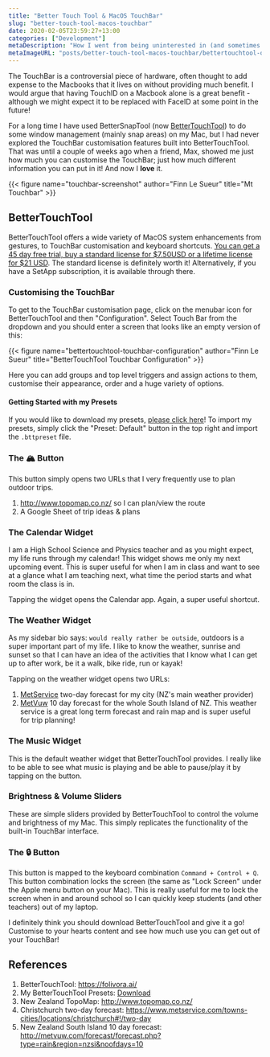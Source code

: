 ```yaml
---
title: "Better Touch Tool & MacOS TouchBar"
slug: "better-touch-tool-macos-touchbar"
date: 2020-02-05T23:59:27+13:00
categories: ["Development"]
metaDescription: "How I went from being uninterested in (and sometimes frustrated with) the MacOS TouchBar, to customising it hugely to boost my productivity add a bit of whimsy into my life."
metaImageURL: "posts/better-touch-tool-macos-touchbar/bettertouchtool-og-image.png"
---
```


The TouchBar is a controversial piece of hardware, often thought to add expense to the Macbooks that it lives on without providing much benefit. I would argue that having TouchID on a Macbook alone is a great benefit - although we might expect it to be replaced with FaceID at some point in the future!

For a long time I have used BetterSnapTool (now [BetterTouchTool](https://folivora.ai/)) to do some window management (mainly snap areas) on my Mac, but I had never explored the TouchBar customisation features built into BetterTouchTool. That was until a couple of weeks ago when a friend, Max, showed me just how much you can customise the TouchBar; just how much different information you can put in it! And now I __love__ it.

{{< figure name="touchbar-screenshot" author="Finn Le Sueur" title="Mt Touchbar" >}}

## BetterTouchTool

BetterTouchTool offers a wide variety of MacOS system enhancements from gestures, to TouchBar customisation and keyboard shortcuts. [You can get a 45 day free trial, buy a standard license for $7.50USD or a lifetime license for $21 USD](https://folivora.ai/buy). The standard license is definitely worth it! Alternatively, if you have a SetApp subscription, it is available through there.

### Customising the TouchBar

To get to the TouchBar customisation page, click on the menubar icon for BetterTouchTool and then "Configuration". Select Touch Bar from the dropdown and you should enter a screen that looks like an empty version of this:

{{< figure name="bettertouchtool-touchbar-configuration" author="Finn Le Sueur" title="BetterTouchTool Touchbar Configuration" >}}

Here you can add groups and top level triggers and assign actions to them, customise their appearance, order and a huge variety of options.

#### Getting Started with my Presets

If you would like to download my presets, [please click here](/posts/better-touch-tool-macos-touchbar/FinnLeSueur.bttpreset)! To import my presets, simply click the "Preset: Default" button in the top right and import the `.bttpreset` file.

### The 🏔 Button

This button simply opens two URLs that I very frequently use to plan outdoor trips.

1. http://www.topomap.co.nz/ so I can plan/view the route
2. A Google Sheet of trip ideas & plans

### The Calendar Widget

I am a High School Science and Physics teacher and as you might expect, my life runs through my calendar! This widget shows me only my next upcoming event. This is super useful for when I am in class and want to see at a glance what I am teaching next, what time the period starts and what room the class is in.

Tapping the widget opens the Calendar app. Again, a super useful shortcut.

### The Weather Widget

As my sidebar bio says: `would really rather be outside`, outdoors is a super important part of my life. I like to know the weather, sunrise and sunset so that I can have an idea of the activities that I know what I can get up to after work, be it a walk, bike ride, run or kayak!

Tapping on the weather widget opens two URLs:

1. [MetService](https://www.metservice.com/towns-cities/locations/christchurch#!/two-day) two-day forecast for my city (NZ's main weather provider)
2. [MetVuw](http://metvuw.com/forecast/forecast.php?type=rain&region=nzsi&noofdays=10) 10 day forecast for the whole South Island of NZ. This weather service is a great long term forecast and rain map and is super useful for trip planning!

### The Music Widget

This is the default weather widget that BetterTouchTool provides. I really like to be able to see what music is playing and be able to pause/play it by tapping on the button.

### Brightness & Volume Sliders

These are simple sliders provided by BetterTouchTool to control the volume and brightness of my Mac. This simply replicates the functionality of the built-in TouchBar interface.

### The 🔒 Button

This button is mapped to the keyboard combination `Command + Control + Q`. This button combination locks the screen (the same as "Lock Screen" under the Apple menu button on your Mac). This is really useful for me to lock the screen when in and around school so I can quickly keep students (and other teachers) out of my laptop.

I definitely think you should download BetterTouchTool and give it a go! Customise to your hearts content and see how much use you can get out of your TouchBar!

## References

1. BetterTouchTool: https://folivora.ai/
2. My BetterTouchTool Presets: [Download](/posts/better-touch-tool-macos-touchbar/FinnLeSueur.bttpreset)
3. New Zealand TopoMap: http://www.topomap.co.nz/
4. Christchurch two-day forecast: https://www.metservice.com/towns-cities/locations/christchurch#!/two-day
5. New Zealand South Island 10 day forecast: http://metvuw.com/forecast/forecast.php?type=rain&region=nzsi&noofdays=10
